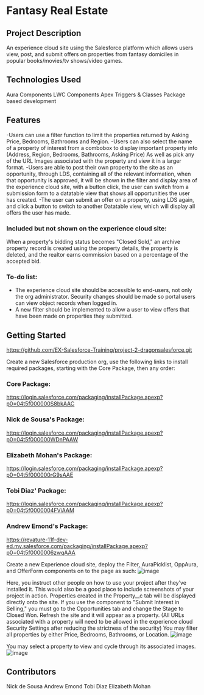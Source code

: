 # Fantasy Real Estate

## Project Description
  An experience cloud site using the Salesforce platform which allows users view, post, and submit offers
  on properties from fantasy domiciles in popular books/movies/tv shows/video games. 
  

## Technologies Used
Aura Components
LWC Components
Apex Triggers & Classes
Package based development

## Features

-Users can use a filter function to limit the properties returned by Asking Price, Bedrooms, Bathrooms and Region.
-Users can also select the name of a property of interest from a combobox to display important property info
  (Address, Region, Bedrooms, Bathrooms, Asking Price) As well as pick any of the URL Images associated with the
  property and view it in a larger format.
-Users are able to post their own property to the site as an opportunity, through LDS, containing all of the relevant 
  information, when that opportunity is approved, it will be shown in the filter and display area of the experience cloud site,
  with a button click, the user can switch from a submission form to a datatable view that shows all opportunities the
  user has created.
 -The user can submit an offer on a property, using LDS again, and click a button to switch to another Datatable
  view, which will display all offers the user has made.
  
### Included but not shown on the experience cloud site:
  When a property's bidding status becomes "Closed Sold," an archive property record is created using the property details,
  the property is deleted, and the realtor earns commission based on a percentage of the accepted bid.

### To-do list:
- The experience cloud site should be accessible to end-users, not only the org administrator. 
  Security changes should be made so portal users can view object records when logged in.
- A new filter should be implemented to allow a user to view offers that have been made on properties they submitted.

## Getting Started
https://github.com/EX-Salesforce-Training/project-2-dragonsalesforce.git

Create a new Salesforce production org, use the following links to install required packages, 
starting with the Core Package, then any order:

### Core Package:
https://login.salesforce.com/packaging/installPackage.apexp?p0=04t5f000000S8bkAAC

### Nick de Sousa's Package:
https://login.salesforce.com/packaging/installPackage.apexp?p0=04t5f000000WDnPAAW

### Elizabeth Mohan's Package:
https://login.salesforce.com/packaging/installPackage.apexp?p0=04t5f000000rG9sAAE

### Tobi Diaz' Package:
https://login.salesforce.com/packaging/installPackage.apexp?p0=04t5f0000004FViAAM

### Andrew Emond's Package:
https://revature-11f-dev-ed.my.salesforce.com/packaging/installPackage.apexp?p0=04t5f0000006zwqAAA

Create a new Experience cloud site, deploy the Filter, AuraPicklist, OppAura, and OfferForm components on to the page as such: 
![image](https://user-images.githubusercontent.com/93998652/149240116-cb91d454-5f99-4763-8f3d-5bddc3144c6b.png)

Here, you instruct other people on how to use your project after they’ve installed it. This would also be a good place to include screenshots of your project in action.
Properties created in the Property__c tab will be displayed directly onto the site. 
If you use the component to "Submit Interest in Selling," you must go to the Opportunities tab and change the Stage to Closed Won. Refresh the site and it will appear as a property. (All URLs associated with a property will need to be allowed in the experience cloud Security Settings after reducing the strictness of the security)
You may filter all properties by either Price, Bedrooms, Bathrooms, or Location.
![image](https://user-images.githubusercontent.com/93998652/149240556-128b4791-f887-403d-925a-0df4d01a73ba.png)

You may select a property to view and cycle through its associated images.
![image](https://user-images.githubusercontent.com/93998652/149241482-e5a71722-8196-4e4d-a1a3-459fcc8e7cb2.png)

## Contributors
Nick de Sousa
Andrew Emond
Tobi Diaz
Elizabeth Mohan
